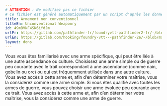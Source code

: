 ```yaml
---
# ATTENTION : Ne modifiez pas ce fichier
# Ce fichier est généré automatiquement par un script d'après les données du module Foundry VTT officiel et de sa traduction
title: Armement non conventionnel
titleEn: Unconventional Weaponry
id: 49mBVNF4SK6iYdJm
urlFr: https://gitlab.com/pathfinder-fr/foundryvtt-pathfinder2-fr/-/blob/master/data/feats/49mBVNF4SK6iYdJm.htm
urlEn: https://gitlab.com/hooking/foundry-vtt---pathfinder-2e/-/blob/master/packs/data/feats.db/unconventional-weaponry.json
layout: dons
---
```

Vous vous êtes familiarisé avec une arme spécifique, qui peut être liée à une autre ascendance ou culture. Choisissez une arme simple ou de guerre peu courante avec le trait correspondant à une ascendance (comme nain, gobelin ou orc) ou qui est fréquemment utilisée dans une autre culture. Vous avez accès à cette arme et, afin d’en déterminer votre maîtrise, vous la considérez comme une arme simple. Si vous êtes qualifié avec toutes les armes de guerre, vous pouvez choisir une arme évoluée peu courante avec ce trait. Vous avez accès à cette arme et, afin d’en déterminer votre maîtrise, vous la considérez comme une arme de guerre.
